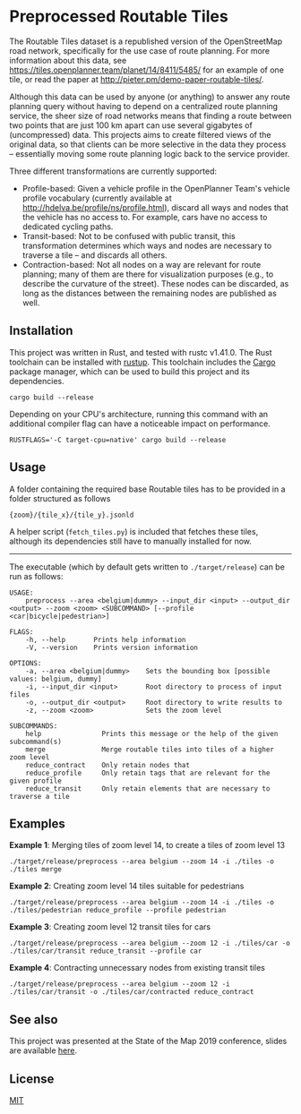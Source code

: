 # Preprocessed Routable Tiles

The Routable Tiles dataset is a republished version of the OpenStreetMap road network, specifically for the use case of route planning. For more information about this data, see https://tiles.openplanner.team/planet/14/8411/5485/ for an example of one tile, or read the paper at http://pieter.pm/demo-paper-routable-tiles/. 

Although this data can be used by anyone (or anything) to answer any route planning query without having to depend on a centralized route planning service, the sheer size of road networks means that finding a route between two points that are just 100 km apart can use several gigabytes of (uncompressed) data. This projects aims to create filtered views of the original data, so that clients can be more selective in the data they process – essentially moving some route planning logic back to the service provider. 

Three different transformations are currently supported:

* Profile-based: Given a vehicle profile in the OpenPlanner Team's vehicle profile vocabulary (currently available at http://hdelva.be/profile/ns/profile.html), discard all ways and nodes that the vehicle has no access to. For example, cars have no access to dedicated cycling paths.
* Transit-based: Not to be confused with public transit, this transformation determines which ways and nodes are necessary to traverse a tile – and discards all others.
* Contraction-based: Not all nodes on a way are relevant for route planning; many of them are there for visualization purposes (e.g., to describe the curvature of the street). These nodes can be discarded, as long as the distances between the remaining nodes are published as well. 

## Installation

This project was written in Rust, and tested with rustc v1.41.0. The Rust toolchain can be installed with [rustup](https://rustup.rs/#). This toolchain includes the [Cargo](https://doc.rust-lang.org/cargo/) package manager, which can be used to build this project and its dependencies.

```
cargo build --release
```

Depending on your CPU's architecture, running this command with an additional compiler flag can have a noticeable impact on performance. 

```
RUSTFLAGS='-C target-cpu=native' cargo build --release
```

## Usage

A folder containing the required base Routable tiles has to be provided in a folder structured as follows 

```
{zoom}/{tile_x}/{tile_y}.jsonld
```

A helper script (`fetch_tiles.py`) is included that fetches these tiles, although its dependencies still have to manually installed for now. 

---

The executable (which by default gets written to `./target/release`) can be run as follows:

```
USAGE:
    preprocess --area <belgium|dummy> --input_dir <input> --output_dir <output> --zoom <zoom> <SUBCOMMAND> [--profile <car|bicycle|pedestrian>]

FLAGS:
    -h, --help       Prints help information
    -V, --version    Prints version information

OPTIONS:
    -a, --area <belgium|dummy>    Sets the bounding box [possible values: belgium, dummy]
    -i, --input_dir <input>       Root directory to process of input files
    -o, --output_dir <output>     Root directory to write results to
    -z, --zoom <zoom>             Sets the zoom level

SUBCOMMANDS:
    help               Prints this message or the help of the given subcommand(s)
    merge              Merge routable tiles into tiles of a higher zoom level
    reduce_contract    Only retain nodes that
    reduce_profile     Only retain tags that are relevant for the given profile
    reduce_transit     Only retain elements that are necessary to traverse a tile
```

## Examples

**Example 1**: Merging tiles of zoom level 14, to create a tiles of zoom level 13

```
./target/release/preprocess --area belgium --zoom 14 -i ./tiles -o ./tiles merge
```

**Example 2**: Creating zoom level 14 tiles suitable for pedestrians

```
./target/release/preprocess --area belgium --zoom 14 -i ./tiles -o ./tiles/pedestrian reduce_profile --profile pedestrian
```

**Example 3**: Creating zoom level 12 transit tiles for cars

```
./target/release/preprocess --area belgium --zoom 12 -i ./tiles/car -o ./tiles/car/transit reduce_transit --profile car
```

**Example 4**: Contracting unnecessary nodes from existing transit tiles

```
./target/release/preprocess --area belgium --zoom 12 -i ./tiles/car/transit -o ./tiles/car/contracted reduce_contract
```

## See also

This project was presented at the State of the Map 2019 conference, slides are available [here](https://hdelva.be/slides/sotm2019/). 

## License

[MIT](https://choosealicense.com/licenses/mit/)